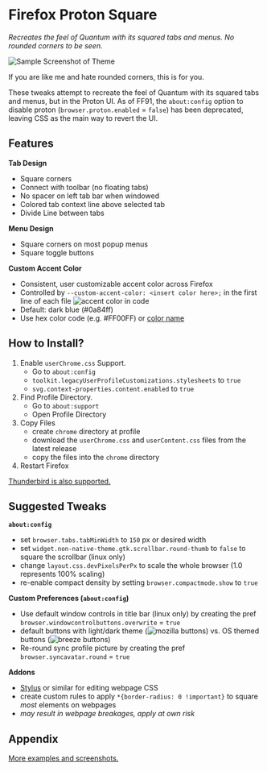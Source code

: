 # Firefox Proton Square
*Recreates the feel of Quantum with its squared tabs and menus. No rounded corners to be seen.*



![Sample Screenshot of Theme](https://raw.githubusercontent.com/leadweedy/Firefox-Proton-Square/main/images/ff_protonbutquantum.png "Sample Screenshot")

  If you are like me and hate rounded corners, this is for you.
  
  These tweaks attempt to recreate the feel of Quantum with its squared tabs and menus, but in the Proton UI. As of FF91, the `about:config` option to disable proton (`browser.proton.enabled` = `false`) has been deprecated, leaving CSS as the main way to revert the UI.

## Features

**Tab Design**
  - Square corners
  - Connect with toolbar (no floating tabs)
  - No spacer on left tab bar when windowed
  - Colored tab context line above selected tab
  - Divide Line between tabs

**Menu Design**
  - Square corners on most popup menus
  - Square toggle buttons

**Custom Accent Color**
  - Consistent, user customizable accent color across Firefox
  - Controlled by `--custom-accent-color: <insert color here>;` in the first line of each file
  ![accent color in code](https://raw.githubusercontent.com/leadweedy/Firefox-Proton-Square/main/images/accent_color_code.png)
  - Default: dark blue (#0a84ff)
  - Use hex color code (e.g. #FF00FF) or [color name](https://www.w3schools.com/cssref/css_colors.asp)

   
  
## How to Install?

  1. Enable `userChrome.css` Support.
     - Go to `about:config`
     - `toolkit.legacyUserProfileCustomizations.stylesheets` to `true`
     - `svg.context-properties.content.enabled` to `true`
  2. Find Profile Directory.
     - Go to `about:support`
     - Open Profile Directory
  3. Copy Files
     - create `chrome` directory at profile
     - download the `userChrome.css` and `userContent.css` files from the latest release
     - copy the files into the `chrome` directory
  4. Restart Firefox

[Thunderbird is also supported.](../../wiki/Thunderbird-Install)
 

## Suggested Tweaks 
**`about:config`**
  - set `browser.tabs.tabMinWidth` to `150` px or desired width
  - set `widget.non-native-theme.gtk.scrollbar.round-thumb` to `false` to square the scrollbar (linux only)
  - change `layout.css.devPixelsPerPx` to scale the whole browser (1.0 represents 100% scaling)
  - re-enable compact density by setting `browser.compactmode.show` to `true`

**Custom Preferences (`about:config`)**
  - Use default window controls in title bar (linux only) by creating the pref `browser.windowcontrolbuttons.overwrite` = `true`
  - default buttons with light/dark theme (![mozilla buttons](https://raw.githubusercontent.com/leadweedy/Firefox-Proton-Square/main/images/mozilla_buttons.png)) vs. OS themed buttons (![breeze buttons](https://raw.githubusercontent.com/leadweedy/Firefox-Proton-Square/main/images/breeze_buttons.png))
  - Re-round sync profile picture by creating the pref `browser.syncavatar.round` = `true`

**Addons**
  - [Stylus](https://addons.mozilla.org/en-US/firefox/addon/styl-us/) or similar for editing webpage CSS
  - create custom rules to apply `*{border-radius: 0 !important}` to square *most* elements on webpages
  - *may result in webpage breakages, apply at own risk*



## Appendix

[More examples and screenshots.](../../wiki/Appendix)

